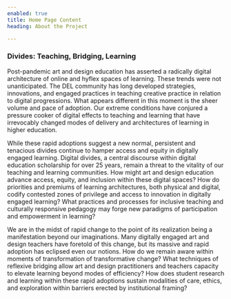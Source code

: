 ```yaml
---
enabled: true
title: Home Page Content
heading: About the Project

---
```

### Divides: Teaching, Bridging, Learning

Post-pandemic art and design education has asserted a radically digital architecture of online and hyflex spaces of learning. These trends were not unanticipated. The DEL community has long developed strategies, innovations, and engaged practices in teaching creative practice in relation to digital progressions. What appears different in this moment is the sheer volume and pace of adoption. Our extreme conditions have conjured a pressure cooker of digital effects to teaching and learning that have irrevocably changed modes of delivery and architectures of learning in higher education.

While these rapid adoptions suggest a new normal, persistent and tenacious divides continue to hamper access and equity in digitally engaged learning. Digital divides, a central discourse within digital education scholarship for over 25 years, remain a threat to the vitality of our teaching and learning communities. How might art and design education advance access, equity, and inclusion within these digital spaces? How do priorities and premiums of learning architectures, both physical and digital, codify contested zones of privilege and access to innovation in digitally engaged learning? What practices and processes for inclusive teaching and culturally responsive pedagogy may forge new paradigms of participation and empowerment in learning?

We are in the midst of rapid change to the point of its realization being a manifestation beyond our imaginations. Many digitally engaged art and design teachers have foretold of this change, but its massive and rapid adoption has eclipsed even our notions. How do we remain aware within moments of transformation of transformative change? What techniques of reflexive bridging allow art and design practitioners and teachers capacity to elevate learning beyond modes of efficiency? How does student research and learning within these rapid adoptions sustain modalities of care, ethics, and exploration within barriers erected by institutional framing?